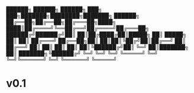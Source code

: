 ██████╗ ██████╗  ██████╗ ███╗   ███╗███████╗████████╗███████╗ ██████╗ 
██╔══██╗██╔══██╗██╔═══██╗████╗ ████║██╔════╝╚══██╔══╝██╔════╝██╔═══██╗
██████╔╝██████╔╝██║   ██║██╔████╔██║█████╗     ██║   █████╗  ██║   ██║
██╔═══╝ ██╔══██╗██║   ██║██║╚██╔╝██║██╔══╝     ██║   ██╔══╝  ██║   ██║
██║     ██║  ██║╚██████╔╝██║ ╚═╝ ██║███████╗   ██║   ███████╗╚██████╔╝
╚═╝     ╚═╝  ╚═╝ ╚═════╝ ╚═╝     ╚═╝╚══════╝   ╚═╝   ╚══════╝ ╚═════╝ 

# v0.1